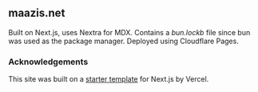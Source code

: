 ## maazis.net

Built on Next.js, uses Nextra for MDX. Contains a _bun.lockb_ file since bun was used as the package manager.
Deployed using Cloudflare Pages.

### Acknowledgements

This site was built on a [starter template](https://github.com/vercel/nextjs-portfolio-starter) for Next.js by Vercel.
